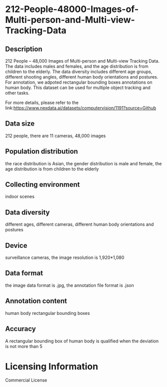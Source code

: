 # 212-People-48000-Images-of-Multi-person-and-Multi-view-Tracking-Data

## Description
212 People – 48,000 Images of Multi-person and Multi-view Tracking Data. The data includes males and females, and the age distribution is from children to the elderly. The data diversity includes different age groups, different shooting angles, different human body orientations and postures. For annotation, we adpoted rectangular bounding boxes annotations on human body. This dataset can be used for multiple object tracking and other tasks.

For more details, please refer to the link:https://www.nexdata.ai/datasets/computervision/1191?source=Github


## Data size
212 people, there are 11 cameras, 48,000 images
## Population distribution
the race distribution is Asian, the gender distribution is male and female, the age distribution is from children to the elderly
## Collecting environment
indoor scenes
## Data diversity
different ages, different cameras, different human body orientations and postures
## Device
surveillance cameras, the image resolution is 1,920*1,080
## Data format
the image data format is .jpg, the annotation file format is .json
## Annotation content
human body rectangular bounding boxes
## Accuracy
A rectangular bounding box of human body is qualified when the deviation is not more than 5
# Licensing Information
Commercial License
